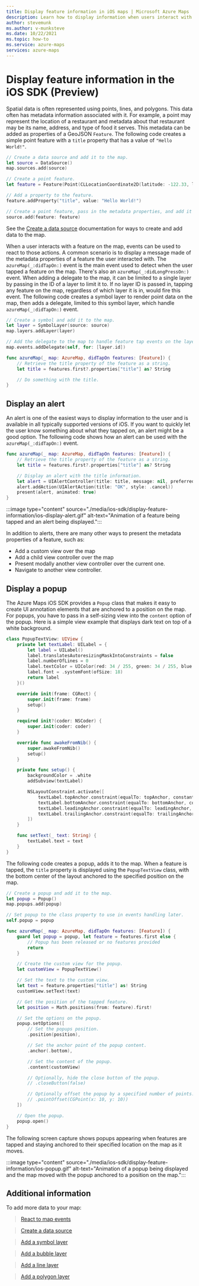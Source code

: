 ```yaml
---
title: Display feature information in iOS maps | Microsoft Azure Maps
description: Learn how to display information when users interact with map features. Use the Azure Maps iOS SDK to display toast messages and other types of messages.
author: stevemunk
ms.author: v-munksteve
ms.date: 10/22/2021
ms.topic: how-to
ms.service: azure-maps
services: azure-maps
---
```


# Display feature information in the iOS SDK (Preview)

Spatial data is often represented using points, lines, and polygons. This data often has metadata information associated with it. For example, a point may represent the location of a restaurant and metadata about that restaurant may be its name, address, and type of food it serves. This metadata can be added as properties of a GeoJSON `Feature`. The following code creates a simple point feature with a `title` property that has a value of `"Hello World!"`.

```swift
// Create a data source and add it to the map.
let source = DataSource()
map.sources.add(source)

// Create a point feature.
let feature = Feature(Point(CLLocationCoordinate2D(latitude: -122.33, longitude: 47.64)))

// Add a property to the feature.
feature.addProperty("title", value: "Hello World!")

// Create a point feature, pass in the metadata properties, and add it to the data source.
source.add(feature: feature)
```

See the [Create a data source](create-data-source-ios-sdk.md) documentation for ways to create and add data to the map.

When a user interacts with a feature on the map, events can be used to react to those actions. A common scenario is to display a message made of the metadata properties of a feature the user interacted with. The `azureMap(_:didTapOn:)` event is the main event used to detect when the user tapped a feature on the map. There's also an `azureMap(_:didLongPressOn:)` event. When adding a delegate to the map, it can be limited to a single layer by passing in the ID of a layer to limit it to. If no layer ID is passed in, tapping any feature on the map, regardless of which layer it is in, would fire this event. The following code creates a symbol layer to render point data on the map, then adds a delegate, limited to this symbol layer, which handle `azureMap(_:didTapOn:)` event.

```swift
// Create a symbol and add it to the map.
let layer = SymbolLayer(source: source)
map.layers.addLayer(layer)

// Add the delegate to the map to handle feature tap events on the layer only.
map.events.addDelegate(self, for: [layer.id])
```

```swift
func azureMap(_ map: AzureMap, didTapOn features: [Feature]) {
    // Retrieve the title property of the feature as a string.
    let title = features.first?.properties["title"] as? String

    // Do something with the title.
}
```

## Display an alert

An alert is one of the easiest ways to display information to the user and is available in all typically supported versions of iOS. If you want to quickly let the user know something about what they tapped on, an alert might be a good option. The following code shows how an alert can be used with the `azureMap(_:didTapOn:)` event.

```swift
func azureMap(_ map: AzureMap, didTapOn features: [Feature]) {
    // Retrieve the title property of the feature as a string.
    let title = features.first?.properties["title"] as? String

    // Display an alert with the title information.
    let alert = UIAlertController(title: title, message: nil, preferredStyle: .alert)
    alert.addAction(UIAlertAction(title: "OK", style: .cancel))
    present(alert, animated: true)
}
```

:::image type="content" source="./media/ios-sdk/display-feature-information/ios-display-alert.gif" alt-text="Animation of a feature being tapped and an alert being displayed.":::

In addition to alerts, there are many other ways to present the metadata properties of a feature, such as:

- Add a custom view over the map
- Add a child view controller over the map
- Present modally another view controller over the current one.
- Navigate to another view controller.

## Display a popup

The Azure Maps iOS SDK provides a `Popup` class that makes it easy to create UI annotation elements that are anchored to a position on the map. For popups, you have to pass in a self-sizing view into the `content` option of the popup. Here is a simple view example that displays dark text on top of a white background.

```swift
class PopupTextView: UIView {
    private let textLabel: UILabel = {
        let label = UILabel()
        label.translatesAutoresizingMaskIntoConstraints = false
        label.numberOfLines = 0
        label.textColor = UIColor(red: 34 / 255, green: 34 / 255, blue: 34 / 255, alpha: 1)
        label.font = .systemFont(ofSize: 18)
        return label
    }()

    override init(frame: CGRect) {
        super.init(frame: frame)
        setup()
    }

    required init?(coder: NSCoder) {
        super.init(coder: coder)
    }

    override func awakeFromNib() {
        super.awakeFromNib()
        setup()
    }

    private func setup() {
        backgroundColor = .white
        addSubview(textLabel)

        NSLayoutConstraint.activate([
            textLabel.topAnchor.constraint(equalTo: topAnchor, constant: 10),
            textLabel.bottomAnchor.constraint(equalTo: bottomAnchor, constant: -10),
            textLabel.leadingAnchor.constraint(equalTo: leadingAnchor, constant: 10),
            textLabel.trailingAnchor.constraint(equalTo: trailingAnchor, constant: -25)
        ])
    }

    func setText(_ text: String) {
        textLabel.text = text
    }
}
```

The following code creates a popup, adds it to the map. When a feature is tapped, the `title` property is displayed using the `PopupTextView` class, with the bottom center of the layout anchored to the specified position on the map.

```swift
// Create a popup and add it to the map.
let popup = Popup()
map.popups.add(popup)

// Set popup to the class property to use in events handling later.
self.popup = popup
```

```swift
func azureMap(_ map: AzureMap, didTapOn features: [Feature]) {
    guard let popup = popup, let feature = features.first else {
        // Popup has been released or no features provided
        return
    }

    // Create the custom view for the popup.
    let customView = PopupTextView()

    // Set the text to the custom view.
    let text = feature.properties["title"] as! String
    customView.setText(text)

    // Get the position of the tapped feature.
    let position = Math.positions(from: feature).first!

    // Set the options on the popup.
    popup.setOptions([
        // Set the popups position.
        .position(position),

        // Set the anchor point of the popup content.
        .anchor(.bottom),

        // Set the content of the popup.
        .content(customView)

        // Optionally, hide the close button of the popup.
        // .closeButton(false)

        // Optionally offset the popup by a specified number of points.
        // .pointOffset(CGPoint(x: 10, y: 10))
    ])

    // Open the popup.
    popup.open()
}
```

The following screen capture shows popups appearing when features are tapped and staying anchored to their specified location on the map as it moves.

:::image type="content" source="./media/ios-sdk/display-feature-information/ios-popup.gif" alt-text="Animation of a popup being displayed and the map moved with the popup anchored to a position on the map.":::

## Additional information

To add more data to your map:

> [React to map events](interact-with-map-ios-sdk.md)

> [Create a data source](create-data-source-ios-sdk.md)

> [Add a symbol layer](add-symbol-layer-ios.md)

> [Add a bubble layer](add-bubble-layer-map-ios.md)

> [Add a line layer](add-line-layer-map-ios.md)

> [Add a polygon layer](add-polygon-layer-map-ios.md)